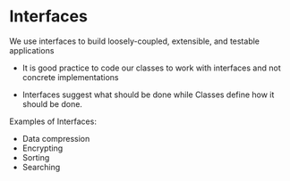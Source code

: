 # Interfaces

We use interfaces to build loosely-coupled, extensible, and testable applications

* It is good practice to code our classes to work with interfaces and not concrete implementations

* Interfaces suggest what should be done while Classes define how it should be done.

Examples of Interfaces:
  * Data compression
  * Encrypting
  * Sorting
  * Searching
